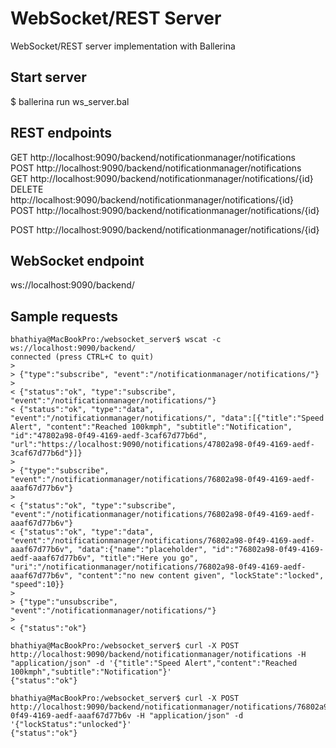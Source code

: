 # WebSocket/REST Server
WebSocket/REST server implementation with Ballerina

## Start server
$ ballerina run ws_server.bal

## REST endpoints
 GET		http://localhost:9090/backend/notificationmanager/notifications<br>
 POST	  http://localhost:9090/backend/notificationmanager/notifications<br> 
 GET		http://localhost:9090/backend/notificationmanager/notifications/{id}<br>
 DELETE	http://localhost:9090/backend/notificationmanager/notifications/{id}<br>
 POST	  http://localhost:9090/backend/notificationmanager/notifications/{id}
 
 POST	  http://localhost:9090/backend/notificationmanager/notifications/{id}
 
 ## WebSocket endpoint
 ws://localhost:9090/backend/
 
 ## Sample requests
 
```
bhathiya@MacBookPro:/websocket_server$ wscat -c ws://localhost:9090/backend/
connected (press CTRL+C to quit)
>
> {"type":"subscribe", "event":"/notificationmanager/notifications/"}
>
< {"status":"ok", "type":"subscribe", "event":"/notificationmanager/notifications/"}
< {"status":"ok", "type":"data", "event":"/notificationmanager/notifications/", "data":[{"title":"Speed Alert", "content":"Reached 100kmph", "subtitle":"Notification", "id":"47802a98-0f49-4169-aedf-3caf67d77b6d", "url":"https://localhost:9090/notifications/47802a98-0f49-4169-aedf-3caf67d77b6d"}]}
>
> {"type":"subscribe", "event":"/notificationmanager/notifications/76802a98-0f49-4169-aedf-aaaf67d77b6v"}
>
< {"status":"ok", "type":"subscribe", "event":"/notificationmanager/notifications/76802a98-0f49-4169-aedf-aaaf67d77b6v"}
< {"status":"ok", "type":"data", "event":"/notificationmanager/notifications/76802a98-0f49-4169-aedf-aaaf67d77b6v", "data":{"name":"placeholder", "id":"76802a98-0f49-4169-aedf-aaaf67d77b6v", "title":"Here you go", "uri":"/notificationmanager/notifications/76802a98-0f49-4169-aedf-aaaf67d77b6v", "content":"no new content given", "lockState":"locked", "speed":10}}
>
> {"type":"unsubscribe", "event":"/notificationmanager/notifications/"}
>
< {"status":"ok"}
```
```
bhathiya@MacBookPro:/websocket_server$ curl -X POST http://localhost:9090/backend/notificationmanager/notifications -H "application/json" -d '{"title":"Speed Alert","content":"Reached 100kmph","subtitle":"Notification"}'
{"status":"ok"}

bhathiya@MacBookPro:/websocket_server$ curl -X POST http://localhost:9090/backend/notificationmanager/notifications/76802a98-0f49-4169-aedf-aaaf67d77b6v -H "application/json" -d '{"lockStatus":"unlocked"}'
{"status":"ok"}
```
